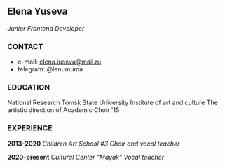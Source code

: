 ## Elena Yuseva
*Junior Frontend Developer*

### CONTACT

* e-mail: elena.iuseva@mail.ru
* telegram: @lenumuma

### EDUCATION

National Research Tomsk State University 
Institute of art and culture
The artistic direction of Academic Choir '15

### EXPERIENCE

**2013-2020** *Children Art School #3
                Choir and vocal teacher*

**2020-present** *Cultural Center "Mayak"
                Vocal teacher*